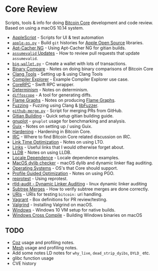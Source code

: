 # Core Review
Scripts, tools & info for doing [Bitcoin Core](https://github.com/bitcoin/bitcoin) development and code review. Based on using a macOS 10.14 system.

- [AppleScript](/applescript/README.md) - Scripts for UI & test automation
- [`apple-os.py`](apple-os.py) - Build `git` histories for [Apple Open Source](https://opensource.apple.com/) libraries.
- [Apt-Cacher NG](apt-cacher-ng.md) - Using Apt-Cacher NG for gitian builds.
- [`assumevalid` Updates](update-assumevalid.md) - How to review pull requests that update `assumevalid`.
- [`big-wallet.py`](big-wallet.py) - Create a wallet with lots of transactions.
- [Binary Compare](binary-compare.md) - Notes on doing binary comparisons of Bitcoin Core
- [Clang Tools](clang-tools.md) - Setting up & using Clang Tools
- [Compiler Explorer](compiler-explorer.md) - Example Compiler Explorer use case.
- [CoreRPC](https://github.com/fanquake/CoreRPC) - Swift RPC wrapper.
- [Determinism](determinism.md) - Notes on determinism.
- [`diffoscope`](diffoscope.md) - A tool for generating diffs.
- [Flame Graphs](/flamegraph/README.md) - Notes on producing [Flame Graphs](https://github.com/brendangregg/FlameGraph).
- [Fuzzing](/fuzzing/) - Fuzzing using Clang & [libFuzzer](https://llvm.org/docs/LibFuzzer.html).
- [`github-merge.py`](github-merge.md) - Script for merging PRs from GitHub.
- [Gitian Building](/gitian-building/) - Quick setup gitian building guide.
- [gnuplot](gnuplot/README.md) - `gnuplot` usage for benchmarking and analysis.
- [Guix](guix/README.md) - Notes on setting up / using Guix.
- [Hardening](hardening.md) - Hardening in Bitcoin Core.
- [IRC](irc.md) - Where to find Bitcoin Core related discussion on IRC.
- [Link Time Optimization](lto.md) - Notes on using LTO.
- [Links](links.md) - Useful links that I would otherwise forget about.
- [LLDB](lldb.md) - Notes on using LLDB.
- [Locale Dependence](/locale-dependence/) - Locale dependence examples.
- [MacOS dylib checker](macos_dylib_check.py) - macOS dylib and dynamic linker flag auditing.
- [Operating Systems](operating-systems.md) - OS's that Core should support.
- [Profile Guided Optimization](pgo.md) - Notes on using PGO.
- [reprotest](reprotest.md) - Using reprotest.
- [rtld-audit - Dynamic Linker Auditing](/rtld/) - linux dynamic linker auditing
- [Subtree Merges](subtree-merge.md) - How to verify subtree merges are done correctly.
- [URIs](/uri/) - URIs for testing `bitcoin:` uri handling.
- [Vagrant](/vagrant/) - Box definitions for PR review/testing.
- [Valgrind](valgrind.md) - Installing Valgrind on macOS.
- [Windows](windows.md) - Windows 10 VM setup for native builds.
- [Windows Cross Compile](/win-cross-compile.md) - Building Windows binaries on macOS

## TODO

- [Coz](https://github.com/plasma-umass/coz) usage and profiling notes.
- [Mesh](https://github.com/plasma-umass/Mesh) usage and profiling notes.
- Add some notes LD notes for `why_live`, `dead_strip_dyibs`, `DYLD_` etc.
- glibc function usage
- CVE history